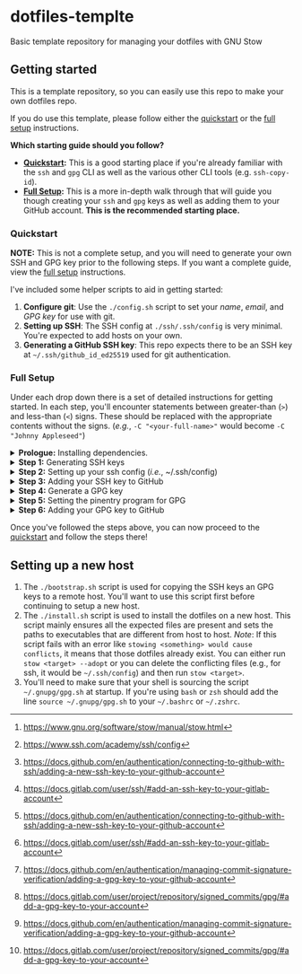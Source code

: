 # dotfiles-templte

Basic template repository for managing your dotfiles with GNU Stow

## Getting started

This is a template repository, so you can easily use this repo to make your own dotfiles repo.

If you do use this template, please follow either the [quickstart](#quickstart) or the [full setup](#full-setup) instructions.

**Which starting guide should you follow?**

- **[Quickstart](#quickstart):** This is a good starting place if you're already familiar with the `ssh` and `gpg` CLI as well as the various other CLI tools (e.g. `ssh-copy-id`).
- **[Full Setup](#full-setup):** This is a more in-depth walk through that will guide you though creating your `ssh` and `gpg` keys as well as adding them to your GitHub account. **This is the recommended starting place.**

### Quickstart

**NOTE:** This is not a complete setup, and you will need to generate your own SSH and GPG key prior to the following steps. If you want a complete guide, view the [full setup](#full-setup) instructions.

I've included some helper scripts to aid in getting started:

1. **Configure git**: Use the `./config.sh` script to set your _name_, _email_, and _GPG key_ for use with git.
2. **Setting up SSH**: The SSH config at `./ssh/.ssh/config` is very minimal. You're expected to add hosts on your own.
3. **Generating a GitHub SSH key**: This repo expects there to be an SSH key at `~/.ssh/github_id_ed25519` used for git authentication.

### Full Setup

Under each drop down there is a set of detailed instructions for getting started. In each step, you'll encounter statements between greater-than (`>`) and less-than (`<`) signs. These should be replaced with the appropriate contents without the signs. (_e.g._, `-C "<your-full-name>"` would become `-C "Johnny Appleseed"`)

<details>

<summary><strong>Prologue:</strong> Installing dependencies.</summary>

<details>

<summary>Instructions for MacOS</summary>

```shell
brew install openssh sshpass gpg pinentry pinentry-mac stow
```

</details>

<details>

<summary>Instructions for RPM-based Linux distributions (<em>e.g.</em>, Fedora, RHEL, CentOS, <em>etc.</em>)</summary>

```shell
sudo dnf install openssh openssh-askpass stow pinentry pinentry-tty
```

> Optionally:
>
> ```shell
> sudo dnf install pinentry-emacs
> ```

</details>

<details>

<summary>Instructions for DEB-based Linux distributions (<em>e.g.</em>, Debian, Ubuntu, Pop! OS, <em>etc.</em>)</summary>

```shell
sudo apt-get install ssh sshpass gpg gpg-agent pinentry-curses pinentry-tty stow
```

</details>

</details>

<details>

<summary><strong>Step 1:</strong> Generating SSH keys</summary>

You're going to need at least two SSH keys. You're welcome to create more, however, you'll only _need_ two. There is a chance that these keys already exist on your system, which is okay. You may safely skip this step if these files already exist.

In the following command `<email-address>` should be replaced with your email address following the convention set forth in [RFC 2822](https://datatracker.ietf.org/doc/html/rfc2822). For example, a user _Johnny Appleseed_ with an email address _johnny@appleseed.com_ would become `Johnny Appleseed <johnny@appleseed.com>`

> You'll be asked when generating the keys if you'd like to set a password. It's _strongly recommended_ that you set a password, although it is _not required_.

This is the base key. This key will be used when no other key is specified. There is a strong chance that this key already exists on your system, which is okay.

```shell
ssh-keygen \
  -t ed25519 \
  -C "<email-address>" \
  -f ~/.ssh/id_ed25519
```

This is the key that will be used for accessing GitHub. This key most likely does not exist on your system, but if it does, that is okay and you may continue on.

```shell
ssh-keygen \
  -t ed25519 \
  -C "<email-address>" \
  -f ~/.ssh/github_id_ed25519
```

</details>

<details>

<summary><strong>Step 2:</strong> Setting up your ssh config (<em>i.e.</em>, ~/.ssh/config)</summary>

Because this repo is set up with GNU Stow[^1], all of the following modifications should be made to the file at **[ssh/.ssh/config](ssh/.ssh/config)**. However, you may want to start by editing you SSH config at **~/.ssh/config** and then copying the contents to **[ssh/.ssh/config](ssh/.ssh/config)**. If your SSH config is not empty **do not** remove it's contents. Rather, you should merge the following lines with your existing SSH config as needed.

For instance, if you already have a `Host *` block, then simply append the lines under the `Host *` block below to the end of your existing `Host *` block. If you encounter a directive within a block that you already have in your existing SSH config, then it is up to you whether you overwrite that directive or keep your existing one. For instance, if you already have a `UserKnownHostsFile` directive under your `Host *` block, you may choose to keep your existing `UserKnownHostsFile` or replace it with the one given below.

```
# ~/.ssh/config
Host github.com
  HostName github.com
  IdentityFile ~/.ssh/github_id_ed25519

Host gist.github.com
  HostName gist.github.com
  IdentityFile ~/.ssh/github_id_ed25519

Host *
  UserKnownHostsFile ~/.ssh/known_hosts
```

If you often are SSHing into hosts that share a common domain name (_e.g._, `example.com`), you can modify your SSH config to inform SSH of this canonical domain. This will tell SSH to resolve domain names for the given domain name _if possible_.

For instance, if you are commonly SSHing into the hosts `host1.example.com` and `host2.example.com`, the following configuration will allow you to simple type `ssh host1` or `ssh host2`, respectively.

```
# ~/.ssh/config

...

Host *
  UserKnownHostsFile ~/.ssh/known_hosts
  CanonicalizeHostname yes
  CanonicalDomains <common-domain> # e.g., example.com
```

Additionally, if you'd like to configure custom SSH settings for the canonicalized hosts (_e.g._, to use a unique SSH key for them), you can add a block to your SSH config like so:

```
# ~/.ssh/config

...

Match canonical host *.<canonical-domain> # e.g. example.com
  User <remote-username> # e.g. jappleseed
  IdentityFile <path/to/your/custom/ssh/key> # e.g. ~/.ssh/example_id_ed25519

...

```

You may want to add more rules for the hosts within this canonical domain, which you can do with a nested block. Here is an example scenario for our ficional character Johnny Appleseed.

- Johnny uses the username `johnnyappleseed` for accessing the hosts:
  - `project1host1.example.com`
  - `project1host2.example.com`
- Johnny uses the username `japple` for accessing the hosts:
  - `project2host1.example.com`
  - `project2host2.example.com`
- Johnny uses the username `jappleseed` for accessing all other hosts at `example.com`.

In this scenario, Johnny would modify his `~/.ssh/config` like so:

```
# ~/.ssh/config

...

Match canonical host *.example.com
  User jappleseed
  IdentityFile ~/.ssh/example_id_ed25519

  Match host project1*
    User johnnyappleseed

  Match host project2*
    User japple
...

```

You can read more about the syntax used for the `~/.ssh/config` in the official OpenSSH documentation[^2].

</details>

<details>

<summary><strong>Step 3:</strong> Adding your SSH key to GitHub</summary>

While GitHub[^3] and GitLab[^4] provide detailed instructions for adding an SSH key to your account, the following is an abridged version. If you run into an issue with the following steps, please see the official documentation[^3] [^4].

**1. Copy the contents of your public key**

<details>

<summary>Here is a shortcut for copying the contents of the file using a single shell command.</summary>

<details>

<summary>Instructions for MacOS</summary>

```shell
cat ~/.ssh/github_id_ed25519.pub | pbcopy
```

</details>

<details>

<summary>Instructions for Linux hosts using the Wayland compositor</summary>

```shell
cat ~/.ssh/github_id_ed25519.pub | wl-copy
```

</details>

<details>

<summary>Instructions for Linux hosts using the Xorg compositor</summary>

```shell
cat ~/.ssh/github_id_ed25519.pub | xclip
```

</details>

</details>

**2. Go to [github.com](https://github.com/) and click on your profile photo**

> Make sure you're logged in to GitHub.

![Go to github.com and click on your profile photo](assets/step-0.png)

**3. Go to "Settings"**

![Go to Settings](assets/step-1.png)

**4. Go to "SSH and GPG keys"**

![Go to "SSH and GPG keys"](assets/step-2.png)

**5. Click "New SSH Key"**

![Click "New SSH Key"](assets/step-3.png)

**6. Paste the contents of your public key and click "Add SSH Key"**

![Paste the contents of your public key and click "Add SSH Key"](assets/step-4.png)

**Finished!**

Now when you're cloning a repository from GitHub, you should use the SSH syntax.

For example, instead of typing:

```shell
git clone https://github.com/annie444/dotfiles-templte.git
```

You should instead use:

```shell
git clone git@github.com:annie444/dotfiles-templte.git
```

To modify a repository you've already cloned locally, you can run:

```shell
git remote set-url origin git@github.com:<owner>/<repo>.git
```

> The HTTPS syntax is: `https://github.com/<owner>/<repo>.git`
>
> The SSH syntax is: `git@github.com:<owner>/<repo>.git`

</details>

<details>

<summary><strong>Step 4:</strong> Generate a GPG key</summary>

The following command is interactive. You'll be asked multiple questions, which should be answered as followed.

```shell
gpg --full-generate-key
```

Question 1: `Please select what kind of key you want:`

Answer: `ECC (sign and encrypt)` (usually number 9)

Question 2: `Please select which elliptic curve you want:`

Answer: `Curve 25519` (usually number 1)

Question 3: `Please specify how long the key should be valid.`

Answer: This is up to you, however, I often go with 0 (zero). This sets the key to not expire. However, most people recommend that you set it for no longer than 10 years.

Following these questions, you'll be asked for your name, email address, and an optional comment to include with the key. You'll also be prompted to set a password. **It is imperative that you set a password for you GPG key!**

You'll finall be asked if all of the information is okay. Feel free to modify the personal information if needed. Once you're satisfied with the contents of the key, respond with O for _Okay_.

</details>

<details>

<summary><strong>Step 5:</strong> Setting the pinentry program for GPG</summary>

<details>

<summary>Instructions for MacOS</summary>

If you'd like to use a GUI when prompted for the password for your GPG key, type the following:

```shell
echo "pinentry-program $(which pinentry-mac)" >> ~/.gnupg/gpg-agent.conf
```

If you'd like to use a terminal when prompted for the password for your GPG key, type the following:

```shell
echo "pinentry-program $(which pinentry-curses)" >> ~/.gnupg/gpg-agent.conf
```

</details>

<details>

<summary>Instructions for Linux</summary>

```shell
echo "pinentry-program $(which pinentry-curses)" >> ~/.gnupg/gpg-agent.conf
```

</details>

Once you've run the commands above, you'll also need to setup the GPG agent for your terminal. To set this up, you should add the following lines to your shell init file: (_e.g._, `~/.bashrc` for `bash`)

```shell
source ~/.gnupg/gpg.sh
```

> If you use a shell other than `sh`, `bash`, or `zsh` (you can find your shell with `echo $SHELL`), there are scripts for `csh`, `tcsh`, and `fish` also included in this repo. Simply change the sourced file to the file corresponding to your shell. (_e.g._, `source ~/.gnupg/gpg.csh` for `csh` or `tcsh`)

</details>

<details>

<summary><strong>Step 6:</strong> Adding your GPG key to GitHub</summary>

While GitHub[^5] and GitLab[^6] provide detailed instructions for adding a GPG key to your account, the following is an abridged version. If you run into an issue with the following steps, please see the official documentation[^5] [^6].

**1. Find your GPG key fingerprint**

To list the fingerprints of the secret keys on your system, use the command:

```shell
gpg --list-secret-keys
```

The output should be something like this:

```shell
sec   ed25519 2025-07-16 [SC]
      6A4WV6QYV2PFNSJ4HNN2GFD0G9P60ZAO3G85IUFG
uid           [ultimate] <full-name> (<comment>) < <email-address> >
ssb   cv25519 2025-07-16 [E]
```

The fingerprint of your GPG key is the random string of capital letters and numbers on the second line. Your output may be different, in which case the fingerprint is usually the first random string within the output block.

You'll want to copy your key's fingerprint for the next step

**2. Copy your public key**

To view the complete public key, use the command:

```shell
gpg --armor --export <fingerprint>
```

> **Tip:** use the pipe from _Step 3: Adding your SSH key to GitHub_ to easily copy the output straight to the clipboard!

**3. Go to [github.com](https://github.com/) and click on your profile photo**

> Make sure you're logged in to GitHub.

![Go to github.com and click on your profile photo](assets/step-0.png)

**4. Go to "Settings"**

![Go to Settings](assets/step-1.png)

**5. Go to "SSH and GPG keys"**

![Go to "SSH and GPG keys"](assets/step-2.png)

**6. Scroll down and click "New GPG key"**

![Scroll down and click "New GPG key"](assets/step-5.png)

**7. Paste the contents of your public GPG key and click "Add GPG key"**

![Paste the contents of your public GPG key and click "Add GPG key"](assets/step-6.png)

**Finished!**

Don't forget your GPG key fingerprint, as you'll need it for the [setup script](./setup.sh) later

</details>

Once you've followed the steps above, you can now proceed to the [quickstart](#quickstart) and follow the steps there!

## Setting up a new host

1. The `./bootstrap.sh` script is used for copying the SSH keys an GPG keys to a remote host. You'll want to use this script first before continuing to setup a new host.
2. The `./install.sh` script is used to install the dotfiles on a new host. This script mainly ensures all the expected files are present and sets the paths to executables that are different from host to host. _Note_: If this script fails with an error like `stowing <something> would cause conflicts`, it means that those dotfiles already exist. You can either run `stow <target> --adopt` or you can delete the conflicting files (e.g., for ssh, it would be `~/.ssh/config`) and then run `stow <target>`.
3. You'll need to make sure that your shell is sourcing the script `~/.gnupg/gpg.sh` at startup. If you're using `bash` or `zsh` should add the line `source ~/.gnupg/gpg.sh` to your `~/.bashrc` or `~/.zshrc`.

[^1]: https://www.gnu.org/software/stow/manual/stow.html

[^2]: https://www.ssh.com/academy/ssh/config

[^3]: https://docs.github.com/en/authentication/connecting-to-github-with-ssh/adding-a-new-ssh-key-to-your-github-account

[^4]: https://docs.gitlab.com/user/ssh/#add-an-ssh-key-to-your-gitlab-account

[^5]: https://docs.github.com/en/authentication/managing-commit-signature-verification/adding-a-gpg-key-to-your-github-account

[^6]: https://docs.gitlab.com/user/project/repository/signed_commits/gpg/#add-a-gpg-key-to-your-account
